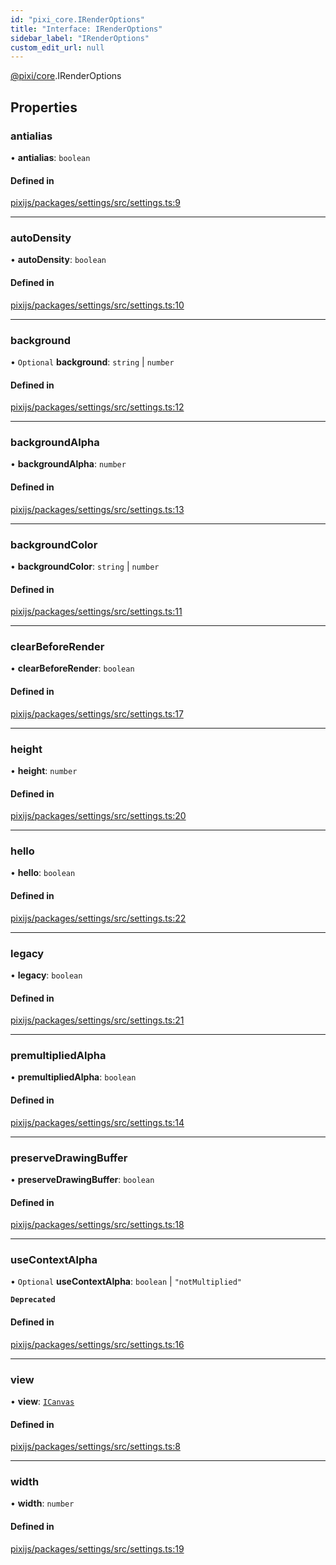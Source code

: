 ```yaml
---
id: "pixi_core.IRenderOptions"
title: "Interface: IRenderOptions"
sidebar_label: "IRenderOptions"
custom_edit_url: null
---
```


[@pixi/core](../modules/pixi_core.md).IRenderOptions

## Properties

### antialias

• **antialias**: `boolean`

#### Defined in

[pixijs/packages/settings/src/settings.ts:9](https://github.com/pixijs/pixijs/blob/2194fe5c5/packages/settings/src/settings.ts#L9)

___

### autoDensity

• **autoDensity**: `boolean`

#### Defined in

[pixijs/packages/settings/src/settings.ts:10](https://github.com/pixijs/pixijs/blob/2194fe5c5/packages/settings/src/settings.ts#L10)

___

### background

• `Optional` **background**: `string` \| `number`

#### Defined in

[pixijs/packages/settings/src/settings.ts:12](https://github.com/pixijs/pixijs/blob/2194fe5c5/packages/settings/src/settings.ts#L12)

___

### backgroundAlpha

• **backgroundAlpha**: `number`

#### Defined in

[pixijs/packages/settings/src/settings.ts:13](https://github.com/pixijs/pixijs/blob/2194fe5c5/packages/settings/src/settings.ts#L13)

___

### backgroundColor

• **backgroundColor**: `string` \| `number`

#### Defined in

[pixijs/packages/settings/src/settings.ts:11](https://github.com/pixijs/pixijs/blob/2194fe5c5/packages/settings/src/settings.ts#L11)

___

### clearBeforeRender

• **clearBeforeRender**: `boolean`

#### Defined in

[pixijs/packages/settings/src/settings.ts:17](https://github.com/pixijs/pixijs/blob/2194fe5c5/packages/settings/src/settings.ts#L17)

___

### height

• **height**: `number`

#### Defined in

[pixijs/packages/settings/src/settings.ts:20](https://github.com/pixijs/pixijs/blob/2194fe5c5/packages/settings/src/settings.ts#L20)

___

### hello

• **hello**: `boolean`

#### Defined in

[pixijs/packages/settings/src/settings.ts:22](https://github.com/pixijs/pixijs/blob/2194fe5c5/packages/settings/src/settings.ts#L22)

___

### legacy

• **legacy**: `boolean`

#### Defined in

[pixijs/packages/settings/src/settings.ts:21](https://github.com/pixijs/pixijs/blob/2194fe5c5/packages/settings/src/settings.ts#L21)

___

### premultipliedAlpha

• **premultipliedAlpha**: `boolean`

#### Defined in

[pixijs/packages/settings/src/settings.ts:14](https://github.com/pixijs/pixijs/blob/2194fe5c5/packages/settings/src/settings.ts#L14)

___

### preserveDrawingBuffer

• **preserveDrawingBuffer**: `boolean`

#### Defined in

[pixijs/packages/settings/src/settings.ts:18](https://github.com/pixijs/pixijs/blob/2194fe5c5/packages/settings/src/settings.ts#L18)

___

### useContextAlpha

• `Optional` **useContextAlpha**: `boolean` \| ``"notMultiplied"``

**`Deprecated`**

#### Defined in

[pixijs/packages/settings/src/settings.ts:16](https://github.com/pixijs/pixijs/blob/2194fe5c5/packages/settings/src/settings.ts#L16)

___

### view

• **view**: [`ICanvas`](pixi_core.ICanvas.md)

#### Defined in

[pixijs/packages/settings/src/settings.ts:8](https://github.com/pixijs/pixijs/blob/2194fe5c5/packages/settings/src/settings.ts#L8)

___

### width

• **width**: `number`

#### Defined in

[pixijs/packages/settings/src/settings.ts:19](https://github.com/pixijs/pixijs/blob/2194fe5c5/packages/settings/src/settings.ts#L19)
